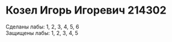 #  Козел Игорь Игоревич 214302
Сделаны лабы: 1, 2, 3, 4, 5, 6<br/>
Защищены лабы: 1, 2, 3, 4, 5<br/>
